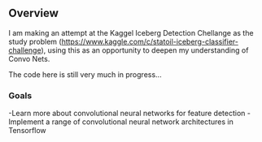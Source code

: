 ## Overview
I am making an attempt at the Kaggel Iceberg Detection Chellange as the study problem (https://www.kaggle.com/c/statoil-iceberg-classifier-challenge), using this as an opportunity to deepen my understanding of Convo Nets.

The code here is still very much in progress... 

### Goals
-Learn more about convolutional neural networks for feature detection
-Implement a range of convolutional neural network architectures in Tensorflow

